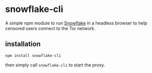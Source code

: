 # snowflake-cli

A simple npm module to run [Snowflake](https://snowflake.torproject.org/) in
a headless browser to help censored users connect to the Tor network.

## installation

```
npm install snowflake-cli
```

then simply call `snowflake-cli` to start the proxy.
